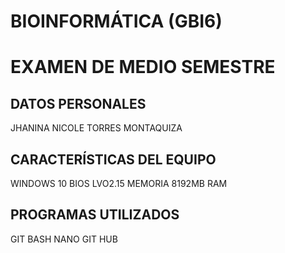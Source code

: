 # BIOINFORMÁTICA (GBI6)

# EXAMEN DE MEDIO SEMESTRE
## DATOS PERSONALES
JHANINA NICOLE TORRES MONTAQUIZA

## CARACTERÍSTICAS DEL EQUIPO
 
WINDOWS 10
BIOS LVO2.15
MEMORIA 8192MB RAM


## PROGRAMAS UTILIZADOS 
GIT BASH
NANO
GIT HUB


